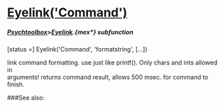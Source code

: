 # [Eyelink('Command')](Eyelink-Command) 
##### [Psychtoolbox](Psychtoolbox)>[Eyelink](Eyelink).{mex*} subfunction

[status =] Eyelink('Command', 'formatstring', [...])

link command formatting. use just like printf(). Only chars and ints allowed in  
arguments! returns command result, allows 500 msec. for command to finish.  


###See also:

